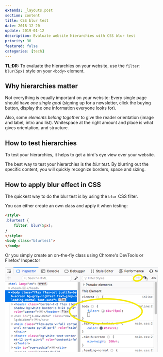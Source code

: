 ```yaml
---
extends: _layouts.post
section: content
title: CSS blur test
date: 2018-12-20
update: 2019-01-12
description: Evaluate website hierarchies with CSS blur test
priority: 30
featured: false
categories: [tech]
---
```


**TL;DR:** To evaluate the hierarchies on your website, use the `filter: blur(5px)` style on your `<body>` element.

## Why hierarchies matter

Not everything is equally important on your website: Every single page should have *one single goal* (signing up for a newsletter, click the buying button, display the one information everyone looks for).

Also, some *elements belong together* to give the reader orientation (image and label, intro and list). Whitespace at the right amount and place is what gives orientation, and structure.

## How to test hierarchies

To test your hierarchies, it helps to get a bird's eye view over your website.

The best way to test your hierarchies is the *blur test*. By blurring out the specific content, you will quickly recognize borders, space and sizing.

## How to apply blur effect in CSS

The quickest way to do the blur test is by using the `blur` CSS filter.

You can either create an own class and apply it when testing:

```html
<style>
.blurtest {
    filter: blur(5px);
}
</style>
<body class="blurtest">
</body>
```

Or you simply create an on-the-fly class using Chrome's DevTools or Firefox' Inspector

<img class="border-2 rounded border-grey shadow-inline" src="/assets/img/articles/blurtest-inspector.png" alt="">

